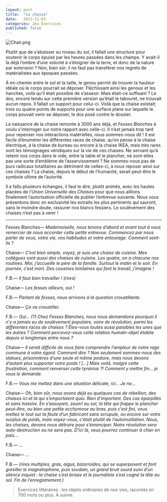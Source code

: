 ```yaml
---
layout: post
title:  "La chaise"
date:   2012-11-03
categories: Jeu Exercices
published: false
---
```


![Chair.png](http://f.cl.ly/items/3v2u0c0S2u1s062L2U1M/fig01.png)

Plutôt que de s’abaisser au niveau du sol, il fallait une structure pour soutenir le corps épuisé par les heures passées dans les champs. Y avait-il là déjà l’ombre d’une volonté à s’éloigner de la terre, et donc de la nature par extension ? Non, bien sûr; il ne faut pas transférer nos regrets de matérialistes aux époques passées.

À mi-chemin entre le sol et la taille, le genou permit de trouver la hauteur idéale où le corps pourrait se déposer. Fléchissant ainsi les genoux et les hanches, voilà qu’il était possible de s’asseoir. Mais était-ce suffisant ? Le dos, encore tendu sur cette première version qu’était le tabouret, ne trouvait aucun repos. Il fallait un support pour celui-ci. Voilà que la chaise existait; trois ou quatre points de supports pour une surface plane sur laquelle le corps pouvait venir se déposer, le dos posé contre le dossier.


La naissance de la chaise remonte à 3000 ans déjà, et *Fesses Blanches* à voulu s’interroger sur notre rapport avec celle-ci. Il n’est jamais trop tard pour repenser nos interactions matérielles, nous sommes-nous dit !
Il est facile d’énumérer les différentes races de chaise, qu’on pense à la chaise électrique, à la chaise de bureau ou encore à la chaise IKEA, mais très rares sont les témoignages véridiques sur la vie de ces chaises. Ne servant qu’à retenir nos corps dans le vide, entre la table et le plancher, ne sont-elles pas une sorte d’emblème de l’asservissement ? Ne sommes-nous pas de purs radicaux totalitaires au détriment de celles-ci, à nous reposer ainsi sur ces chaises ?
La chaise, depuis le début de l’humanité, serait peut-être le symbole ultime de l’autorité.


Il a fallu plusieurs échanges, il faut le dire, plutôt animés, avec les hautes placées de l’*Union Universelle des Chaises* pour que nous aillions finalement l’autorisation officielle de publier l’entrevue suivante. Nous vous présentons donc en exclusivité les extraits les plus pertinents qui sauront, sans le moindre doute, rassurer nos blancs fessiers. Le soulèvement des chaises n’est pas à venir !

***

Fesses Blanches— *Mademoiselle, nous tenons d’abord et avant tout à vous remercier de nous accorder cette petite entrevue.
Commencez par nous parler de vous, votre vie, vos habitudes et votre entourage. Comment sont-ils ?*

Chaise— *C’est bien simple, voyez, je suis une chaise de cuisine. Mes collègues sont aussi des chaises de cuisine. Les quatre, on a chacune nos routines. Moi, j’accueille le père de la famille. Surtout le matin et le soir. En journée, c’est mort. Des cousines lointaines qui font le travail, j’imagine !*

F.B.— *Il faut bien travailler ! (rires)*

Chaise— *Les fesses ailleurs, oui !*

F.B.— *Parlant de fesses, nous arrivons à la question croustillante.*

Chaise— *Ça va croustiller.*

F.B.— *Oui... (?) Chez Fesses Blanches, nous nous demandions pourquoi il n’y a jamais eu de soulèvement populaire, voire de révolution, parmi les différentes races de chaises ? Êtes-vous toutes aussi paisibles les unes que les autres ? Comment percevez-vous cette relation humain-objet établie depuis si longtemps entre nous ?*

Chaise— *Il serait difficile de vous faire comprendre l’ampleur de notre rage commune à votre égard. Comment dire ? Non seulement sommes-nous des statues, prisonnières d’une seule et même posture, mais nous devons d’autant plus supporter votre poids !
[...] Mais voilà, malgré cette frustration, comment renverser cette tyrannie ?! Comment y mettre fin... je vous le demande.*

F.B.— *Vous me mettez dans une situation délicate, ici... Je ne…*

Chaise— *Oh, bien sûr, nous avons déjà eu quelques cas de rébellion, des chaises ici et là qui s’emportaient quoi. Rien d’important. Des cas éparpillés et sans histoire. En s’assoyant, zoum! au sol, la tête qui frappe le plancher peut-être, ou bien une petite ecchymose au bras, puis c’est fini, vous mettez le tout sur la faute d’un fabricant sans scrupule, ou encore sur votre surplus de poids, mais voyez-vous, c’était plutôt de l’automutilation. Nous, les chaises, devons nous détruire pour s’émanciper. Notre révolution sera auto-destruction ou ne sera pas. D’ici là, vous pourrez continuer à chier en paix…*

F.B.— *…*

Chaise— *…*

F.B.— *(rires multiples, gras, aigus, bizarroïdes, qui se superposent et font grésiller le magnétophone, puis soudain, un grand bruit sourd suivi d’un silence inquiet : la chaise s’est brisée et le journaliste s’est cogné la tête au sol. Fin de l’enregistrement.)*

> Exercices littéraires : les objets ordinaires de nos vies, racontés en 700 mots ou plus. À suivre.
